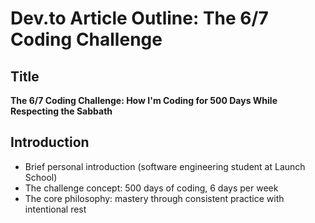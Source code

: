 # Dev.to Article Outline: The 6/7 Coding Challenge

## Title
**The 6/7 Coding Challenge: How I'm Coding for 500 Days While Respecting the Sabbath**

## Introduction
- Brief personal introduction (software engineering student at Launch School)
- The challenge concept: 500 days of coding, 6 days per week
- The core philosophy: mastery through consistent practice with intentional rest

<!-- Add the full Dev.to article outline here -->
